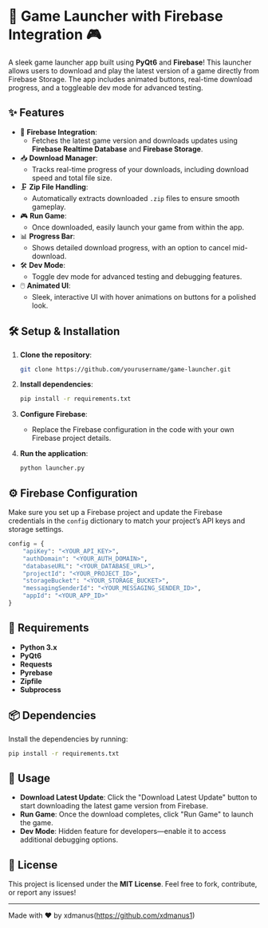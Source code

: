 
# 🚀 Game Launcher with Firebase Integration 🎮

A sleek game launcher app built using **PyQt6** and **Firebase**! This launcher allows users to download and play the latest version of a game directly from Firebase Storage. The app includes animated buttons, real-time download progress, and a toggleable dev mode for advanced testing.

## ✨ Features
- 🔗 **Firebase Integration**: 
  - Fetches the latest game version and downloads updates using **Firebase Realtime Database** and **Firebase Storage**.
- 📥 **Download Manager**: 
  - Tracks real-time progress of your downloads, including download speed and total file size.
- 🗜️ **Zip File Handling**: 
  - Automatically extracts downloaded `.zip` files to ensure smooth gameplay.
- 🎮 **Run Game**: 
  - Once downloaded, easily launch your game from within the app.
- 📊 **Progress Bar**: 
  - Shows detailed download progress, with an option to cancel mid-download.
- 🛠️ **Dev Mode**: 
  - Toggle dev mode for advanced testing and debugging features.
- 🖱️ **Animated UI**: 
  - Sleek, interactive UI with hover animations on buttons for a polished look.

## 🛠️ Setup & Installation
1. **Clone the repository**:
    ```bash
    git clone https://github.com/yourusername/game-launcher.git
    ```

2. **Install dependencies**:
    ```bash
    pip install -r requirements.txt
    ```

3. **Configure Firebase**: 
   - Replace the Firebase configuration in the code with your own Firebase project details.

4. **Run the application**:
    ```bash
    python launcher.py
    ```

## ⚙️ Firebase Configuration
Make sure you set up a Firebase project and update the Firebase credentials in the `config` dictionary to match your project’s API keys and storage settings.

```python
config = {
    "apiKey": "<YOUR_API_KEY>",
    "authDomain": "<YOUR_AUTH_DOMAIN>",
    "databaseURL": "<YOUR_DATABASE_URL>",
    "projectId": "<YOUR_PROJECT_ID>",
    "storageBucket": "<YOUR_STORAGE_BUCKET>",
    "messagingSenderId": "<YOUR_MESSAGING_SENDER_ID>",
    "appId": "<YOUR_APP_ID>"
}
```

## 🧰 Requirements
- **Python 3.x**
- **PyQt6**
- **Requests**
- **Pyrebase**
- **Zipfile**
- **Subprocess**

## 📦 Dependencies
Install the dependencies by running:
```bash
pip install -r requirements.txt
```

## 🚨 Usage
- **Download Latest Update**: Click the "Download Latest Update" button to start downloading the latest game version from Firebase.
- **Run Game**: Once the download completes, click "Run Game" to launch the game.
- **Dev Mode**: Hidden feature for developers—enable it to access additional debugging options.

## 📝 License
This project is licensed under the **MIT License**. Feel free to fork, contribute, or report any issues!

---

Made with ❤️ by xdmanus(https://github.com/xdmanus1)

